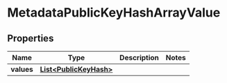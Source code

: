 

# MetadataPublicKeyHashArrayValue


## Properties

| Name | Type | Description | Notes |
|------------ | ------------- | ------------- | -------------|
|**values** | [**List&lt;PublicKeyHash&gt;**](PublicKeyHash.md) |  |  |



